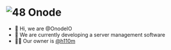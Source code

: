 # ![48](https://user-images.githubusercontent.com/101983889/159169717-1f98ab96-235d-469c-b340-e1177d82b3e7.png) Onode
- 👋 Hi, we are @OnodeIO
- 👀 We are currently developing a server management software
- 👨‍💻 Our owner is [@h110m](https://github.com/h110m)

<!---
OnodeIO/OnodeIO is a ✨ special ✨ repository because its `README.md` (this file) appears on your GitHub profile.
You can click the Preview link to take a look at your changes.
--->
